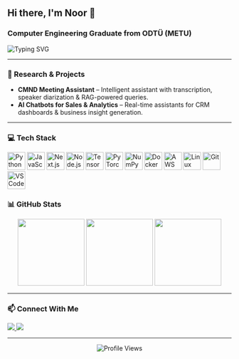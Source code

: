 <h2 align="left">Hi there, I'm Noor 👋</h2>

<h3 align="left">Computer Engineering Graduate from ODTÜ (METU)</h3>

<p align="left">
  <img src="https://readme-typing-svg.herokuapp.com?font=Fira+Code&duration=3000&pause=1000&color=F75C7E&center=false&vCenter=true&multiline=true&width=800&lines=AI+Engineer+%7C+PhD+Candidate+%7C+Problem+Solver;" alt="Typing SVG" />
</p>



---

### 🧠 Research & Projects

- **CMND Meeting Assistant** – Intelligent assistant with transcription, speaker diarization & RAG-powered queries.
- **AI Chatbots for Sales & Analytics** – Real-time assistants for CRM dashboards & business insight generation.

---

### 💻 Tech Stack

<p align="left">
  <!-- Languages -->
  <img src="https://cdn.jsdelivr.net/gh/devicons/devicon/icons/python/python-original.svg" height="40" alt="Python" title="Python" />
  <img src="https://cdn.jsdelivr.net/gh/devicons/devicon/icons/javascript/javascript-original.svg" height="40" alt="JavaScript" title="JavaScript" />

  <!-- Frameworks & Libraries -->
  <img src="https://cdn.jsdelivr.net/gh/devicons/devicon/icons/nextjs/nextjs-original.svg" height="40" alt="Next.js" title="Next.js" />
  <img src="https://cdn.jsdelivr.net/gh/devicons/devicon/icons/nodejs/nodejs-original.svg" height="40" alt="Node.js" title="Node.js" />

  <!-- AI/ML -->
  <img src="https://cdn.jsdelivr.net/gh/devicons/devicon/icons/tensorflow/tensorflow-original.svg" height="40" alt="TensorFlow" title="TensorFlow" />
  <img src="https://cdn.jsdelivr.net/gh/devicons/devicon/icons/pytorch/pytorch-original.svg" height="40" alt="PyTorch" title="PyTorch" />
  <img src="https://cdn.jsdelivr.net/gh/devicons/devicon/icons/numpy/numpy-original.svg" height="40" alt="NumPy" title="NumPy" />


  <!-- DevOps & Cloud -->
  <img src="https://cdn.jsdelivr.net/gh/devicons/devicon/icons/docker/docker-original.svg" height="40" alt="Docker" title="Docker" />
  <img src="https://cdn.simpleicons.org/amazonaws/232F3E" height="40" alt="AWS" title="AWS" />


  <!-- Tools -->
  <img src="https://cdn.jsdelivr.net/gh/devicons/devicon/icons/linux/linux-original.svg" height="40" alt="Linux" title="Linux" />
  <img src="https://cdn.jsdelivr.net/gh/devicons/devicon/icons/git/git-original.svg" height="40" alt="Git" title="Git" />
  <img src="https://cdn.jsdelivr.net/gh/devicons/devicon/icons/vscode/vscode-original.svg" height="40" alt="VSCode" title="VSCode" />
</p>

### 📊 GitHub Stats

<div align="center">
  <!-- Streak Stats -->
  <img src="https://streak-stats.demolab.com?user=Noor-Z1&theme=dark&hide_border=false&date_format=M%20j%5B%2C%20Y%5D" height="150" />

  <!-- GitHub Stats -->
  <img src="https://github-readme-stats.vercel.app/api?username=Noor-Z1&show_icons=true&hide_title=true&hide_rank=true&theme=dracula" height="150" />


  <!-- Top Languages -->
  <img src="https://github-readme-stats.vercel.app/api/top-langs?username=Noor-Z1&layout=compact&langs_count=6&theme=dracula&hide_border=false" height="150" />
</div>


---

### 📫 Connect With Me

<p align="left">
  <a href="https://www.linkedin.com/in/noor-ul-zain-305144145/" target="_blank">
    <img src="https://img.shields.io/badge/LinkedIn-0077B5?style=for-the-badge&logo=linkedin&logoColor=white" />
  </a>
  <a href="mailto:noorulzayn10@gmail.com" target="_blank">
    <img src="https://img.shields.io/badge/Gmail-D14836?style=for-the-badge&logo=gmail&logoColor=white" />
  </a>
</p>

---

<p align="center">
  <img src="https://komarev.com/ghpvc/?username=Noor-Z1&label=Profile+Views&color=brightgreen&style=flat-square" alt="Profile Views" />
</p>
